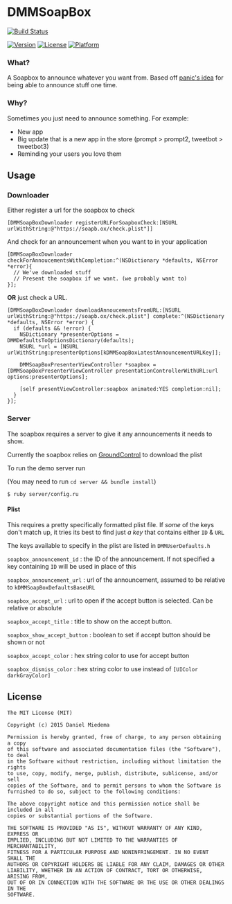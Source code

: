 # DMMSoapBox

[![Build Status](https://travis-ci.org/dmiedema/DMMSoapBox.svg)](https://travis-ci.org/dmiedema/DMMSoapBox)

[![Version](https://img.shields.io/cocoapods/v/DMMSoapBox.svg?style=flat)](http://cocoadocs.org/docsets/DMMSoapBox)
[![License](https://img.shields.io/cocoapods/l/DMMSoapBox.svg?style=flat)](http://cocoadocs.org/docsets/DMMSoapBox)
[![Platform](https://img.shields.io/cocoapods/p/DMMSoapBox.svg?style=flat)](http://cocoadocs.org/docsets/DMMSoapBox)

### What?

A Soapbox to announce whatever you want from. 
Based off [panic's idea](https://www.panic.com/blog/the-2014-panic-report/) for 
being able to announce stuff one time.

### Why?

Sometimes you just need to announce something. For example:
- New app
- Big update that is a new app in the store (prompt > prompt2, tweetbot > tweetbot3)
- Reminding your users you love them

## Usage

### Downloader

Either register a url for the soapbox to check

```objc
[DMMSoapBoxDownloader registerURLForSoapboxCheck:[NSURL urlWithString:@"https://soapb.ox/check.plist"]]
```

And check for an announcement when you want to in your application

```objc
[DMMSoapBoxDownloader checkForAnnoucementsWithCompletion:^(NSDictionary *defaults, NSError *error){
  // We've downloaded stuff
  // Present the soapbox if we want. (we probably want to)
}];
```

**OR** just check a URL.

```objc
[DMMSoapBoxDownloader downloadAnnoucementsFromURL:[NSURL urlWithString:@"https://soapb.ox/check.plist"] complete:^(NSDictionary *defaults, NSError *error) {
  if (defaults && !error) {
    NSDictionary *presenterOptions = DMMDefaultsToOptionsDictionary(defaults);
    NSURL *url = [NSURL urlWithString:presenterOptions[kDMMSoapBoxLatestAnnouncementURLKey]];

    DMMSoapBoxPresenterViewController *soapbox = [DMMSoapBoxPresenterViewController presentationControllerWithURL:url options:presenterOptions];

    [self presentViewController:soapbox animated:YES completion:nil];
  }
}];
```

### Server

The soapbox requires a server to give it any announcements it needs to show.

Currently the soapbox relies on [GroundControl](https://github.com/mattt/GroundControl) to download the plist

To run the demo server run

(You may need to run `cd server && bundle install`)

`$ ruby server/config.ru`

#### Plist

This requires a pretty specifically formatted plist file. If *some* of the keys don't match up,
it tries its best to find just *a key* that contains either `ID` & `URL`

The keys available to specify in the plist are listed in `DMMUserDefaults.h`

`soapbox_announcement_id` : the ID of the announcement. If not specified a key containing `ID` will be used in place of this

`soapbox_announcement_url` : url of the announcement, assumed to be relative to `kDMMSoapBoxDefaultsBaseURL`

`soapbox_accept_url` : url to open if the accept button is selected. Can be relative or absolute

`soapbox_accept_title` : title to show on the accept button.

`soapbox_show_accept_button` : boolean to set if accept button should be shown or not

`soapbox_accept_color` : hex string color to use for accept button

`soapbox_dismiss_color` : hex string color to use instead of `[UIColor darkGrayColor]`

## License

    The MIT License (MIT)

    Copyright (c) 2015 Daniel Miedema

    Permission is hereby granted, free of charge, to any person obtaining a copy
    of this software and associated documentation files (the "Software"), to deal
    in the Software without restriction, including without limitation the rights
    to use, copy, modify, merge, publish, distribute, sublicense, and/or sell
    copies of the Software, and to permit persons to whom the Software is
    furnished to do so, subject to the following conditions:

    The above copyright notice and this permission notice shall be included in all
    copies or substantial portions of the Software.

    THE SOFTWARE IS PROVIDED "AS IS", WITHOUT WARRANTY OF ANY KIND, EXPRESS OR
    IMPLIED, INCLUDING BUT NOT LIMITED TO THE WARRANTIES OF MERCHANTABILITY,
    FITNESS FOR A PARTICULAR PURPOSE AND NONINFRINGEMENT. IN NO EVENT SHALL THE
    AUTHORS OR COPYRIGHT HOLDERS BE LIABLE FOR ANY CLAIM, DAMAGES OR OTHER
    LIABILITY, WHETHER IN AN ACTION OF CONTRACT, TORT OR OTHERWISE, ARISING FROM,
    OUT OF OR IN CONNECTION WITH THE SOFTWARE OR THE USE OR OTHER DEALINGS IN THE
    SOFTWARE.
